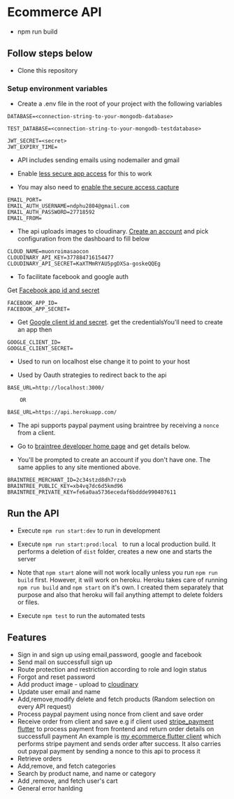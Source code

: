 # Ecommerce API

- npm run build

## Follow steps below

- Clone this repository

### Setup environment variables

- Create a .env file in the root of your project with the following variables

```
DATABASE=<connection-string-to-your-mongodb-database>

TEST_DATABASE=<connection-string-to-your-mongodb-testdatabase>

JWT_SECRET=<secret>
JWT_EXPIRY_TIME=

```
- API includes sending emails using nodemailer and gmail

- Enable [less secure app access](https://myaccount.google.com/lesssecureapps) for this to work

- You may also need to [enable the secure access capture](https://accounts.google.com/b/0/displayunlockcaptcha)

```
EMAIL_PORT=
EMAIL_AUTH_USERNAME=ndphu2804@gmail.com
EMAIL_AUTH_PASSWORD=27718592
EMAIL_FROM=
```

- The api uploads images to cloudinary. [Create an account](https://cloudinary.com/) and pick configuration from the dashboard to fill below
```
CLOUD_NAME=muonroimasaocon
CLOUDINARY_API_KEY=377884716154477
CLOUDINARY_API_SECRET=KaXTMmRYAU5pgDXSa-goskeQQEg
```

- To facilitate facebook and google auth

Get [Facebook app id and secret](https://developers.facebook.com/apps/364856984821018/settings/basic/)

```
FACEBOOK_APP_ID=
FACEBOOK_APP_SECRET=
```

- Get [Google client id and secret](https://console.cloud.google.com/apis/credentials).  get the credentialsYou'll need to create an app then

```
GOOGLE_CLIENT_ID=
GOOGLE_CLIENT_SECRET=
```

- Used to run on localhost else change it to point to your host

- Used by Oauth strategies to redirect back to the api

```
BASE_URL=http://localhost:3000/ 

    OR 

BASE_URL=https://api.herokuapp.com/

```

- The api supports paypal payment using braintree by receiving a ```nonce``` from a client.

- Go to [braintree developer home page](https://sandbox.braintreegateway.com/merchants/x4r6zcxfjwygzdph/home) and get details below.

- You'll be prompted to create an account if you don't have one. The same applies to any site mentioned above.

```
BRAINTREE_MERCHANT_ID=2c34stzd8dh7rzxb
BRAINTREE_PUBLIC_KEY=xb4vq7dc6d5kmd96
BRAINTREE_PRIVATE_KEY=fe6a0aa5736ecedaf6bddde990407611
```

## Run the API

- Execute ```npm run start:dev``` to run in development

- Execute ```npm run start:prod:local ``` to run a local production build. It performs a deletion of ```dist``` folder, creates a new one
and starts the server

- Note that ``` npm start ``` alone will not work locally unless you run ```npm run build``` first. However, it will work on heroku. Heroku takes care of running ```npm run build``` and ```npm start``` on it's own. I created them separately that purpose and also that heroku will fail anything attempt to delete folders or files.

- Execute ``` npm test ``` to run the automated tests

## Features

- Sign in and sign up using email,password, google and facebook
- Send mail on successfull sign up
- Route protection and restriction according to role and login status
- Forgot and reset password
- Add product image - upload to [cloudinary](https://cloudinary.com/)
- Update user email and name
- Add,remove,modify delete and fetch products (Random selection on every API request)
- Process paypal payment using nonce from client and save order
- Receive order from client and save e.g if client used [stripe_payment flutter](https://pub.dev/packages/stripe_payment/example) to
  process payment from frontend and return order details on successfull payment
  An example is [my ecommerce flutter client](https://github.com/KNehe/Ecommerce_app/tree/develop) which performs stripe payment and sends order after success. It also carries out paypal payment by sending a nonce to this api to process it
- Retrieve orders
- Add,remove, and fetch categories
- Search by product name, and name or category
- Add ,remove, and fetch user's cart
- General error hanlding

